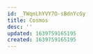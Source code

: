 ```yaml
---
id: _TWqnLhYVY7O-sBdnYcGy
title: Cosmos
desc: ''
updated: 1639759165195
created: 1639759165195
---
```


